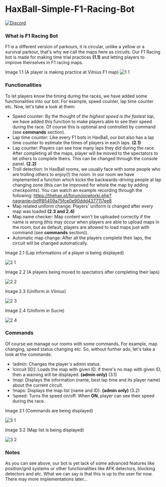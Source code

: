 # HaxBall-Simple-F1-Racing-Bot

<a href="https://discord.gg/t6Wvbqk"><img alt="Discord" src="https://img.shields.io/discord/536193210096156682?color=blue&label=DEVELOPER%27S%20DISCORD"></a>

### What is F1 Racing Bot
F1 is a different version of parkours, it is circular, unlike a yellow or a survival parkour, that's why we call the maps here as circuits. Our F1 Racing bot is made for making time trial practices **(1.1)** and letting players to improve theirselves in F1 racing maps.

Image 1.1 (A player is making practice at Vilnius F1 map)
![1 1](https://user-images.githubusercontent.com/68077608/158159666-398c89a5-90e8-4296-8263-c7540363d449.PNG)

### Functionalities
To let players know the timing during the races, we have added some functionalities into our bot. For example, speed counter, lap time counter etc. Now, let's take a look at them:

* Speed counter: By the thought of *the highest speed is the fastest lap*, we have added this function to make players able to see their speed during the race. Of course this is optional and controlled by command (see **commands** section).
* Lap time counter: Like every F1 bots in HaxBall, our bot also has a lap time counter to estimate the times of players in each laps. **(2.1)**
* Lap counter: Players can see how many laps they did during the race. After completing all the maps, player will be moved to the spectators to let others to complete theirs. This can be changed through the console panel. **(2.2)**
* Troll detection: In HaxBall rooms, we usually face with some people who are trolling others to enjoy(!) the room. In our room we have implemented a function which kicks the backwards-driving people at lap changing zone (this can be improved for whole the map by adding checkpoints). You can watch an example recording through the following: https://thehax.pl/forum/powtorki.php?nagranie=bdff85409a75fce0e90ddd4377117ee8
* Map related uniform change: Players' uniform is changed after every map was loaded **(2.3 and 2.4)**
* Map name checker: Map content won't be uploaded correctly if the name is wrong (this may occur when players are able to upload maps in the room, but as default, players are allowed to load maps just with command (see **commands** section)).
* Automatic map change: After all the players complete their laps, the circuit will be changed automatically.

Image 2.1 (Lap informations of a player is being displayed)

![2 1](https://user-images.githubusercontent.com/68077608/158161683-9217266c-1717-4fe1-b390-4460c6ec05da.PNG)

Image 2.2 (A players being moved to spectators after completing their laps)

![2 2](https://user-images.githubusercontent.com/68077608/158161688-6f5b7811-5083-4b74-936d-818e9ae55f22.PNG)

Image 2.3 (Uniform in Vilnius)

![2 3](https://user-images.githubusercontent.com/68077608/158163167-ff2f29e1-b1b3-41d4-976f-70123632bb44.PNG)

Image 2.4 (Uniform in Sucre)

![2 4](https://user-images.githubusercontent.com/68077608/158163169-3dcb2a8b-804b-4cac-ab70-66c754af14c6.PNG)

### Commands
Of course we manage our rooms with some commands. For example, map changing, speed status changing etc. So, without further ado, let's take a look at the commands:

* !admin: Changes the player's admin status.
* !circuit [ID]: Loads the map with given ID. If there's no map with given ID, then a warning will be displayed. **(admin only)** (3.1)
* !map: Displays the information (name, best lap time and its player name) about the current circuit.
* !maps: Displays the map list (name and ID). **(admin only)** (3.2)
* !speed: Turns the speed on/off. When **ON**, player can see their speed during the race.

Image 3.1 (Commands are being displayed)

![3 1](https://user-images.githubusercontent.com/68077608/158167650-8cadbbc9-8dc4-4743-9528-bde4e816fb78.PNG)

Image 3.2 (Map list is being displayed)

![3 2](https://user-images.githubusercontent.com/68077608/158167652-f5a118a5-816a-4ff4-b0d3-ac28bbe95982.PNG)

### Notes
As you can see above, our bot is yet lack of some advanced features like position/grid systems or other functionalities like AFK detectors, blocking detectors and etc. What we can say is that this is up to the user for now. There may more implementations later...
